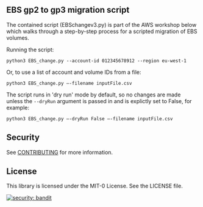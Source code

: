 ## EBS gp2 to gp3 migration script

The contained script (EBSchangev3.py) is part of the AWS workshop below which walks through a step-by-step process for a scripted migration of EBS volumes.

<Link to Workshop>

Running the script:

`python3 EBS_change.py --account-id 012345678912 --region eu-west-1`

Or, to use a list of account and volume IDs from a file:

`python3 EBS_change.py –-filename inputFile.csv`

The script runs in 'dry run' mode by default, so no changes are made unless the `--dryRun` argument is passed in and is explictly set to False, for example:

`python3 EBS_change.py –-dryRun False –-filename inputFile.csv`

## Security

See [CONTRIBUTING](CONTRIBUTING.md#security-issue-notifications) for more information.

## License

This library is licensed under the MIT-0 License. See the LICENSE file.

[![security: bandit](https://img.shields.io/badge/security-bandit-yellow.svg)](https://github.com/PyCQA/bandit)
